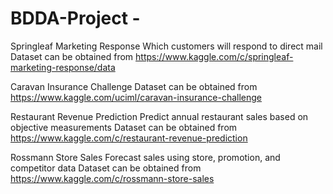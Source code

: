 # BDDA-Project - 
Springleaf Marketing Response
Which customers will respond to direct mail
Dataset can be obtained from https://www.kaggle.com/c/springleaf-marketing-response/data

Caravan Insurance Challenge
Dataset can be obtained from https://www.kaggle.com/uciml/caravan-insurance-challenge

Restaurant Revenue Prediction
Predict annual restaurant sales based on objective measurements
Dataset can be obtained from https://www.kaggle.com/c/restaurant-revenue-prediction

Rossmann Store Sales
Forecast sales using store, promotion, and competitor data
Dataset can be obtained from https://www.kaggle.com/c/rossmann-store-sales
